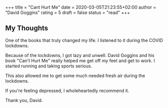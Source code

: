 +++
title = "Cant Hurt Me"
date = 2020-03-05T21:23:55+02:00
author = "David Goggins"
rating = 5
draft = false
status = "read"
+++

## My Thoughts

One of the books that truly changed my life. I listened to it during the COVID lockdowns.

Because of the lockdowns, I got lazy and unwell. David Goggins and his book "Can't Hurt Me" really helped me get off my feet and get to work. I started running and taking sports serious. 

This also allowed me to get some much needed fresh air during the lockdowns. 

If you're feeling depressed, I wholeheartedly recommend it.

Thank you, David.
